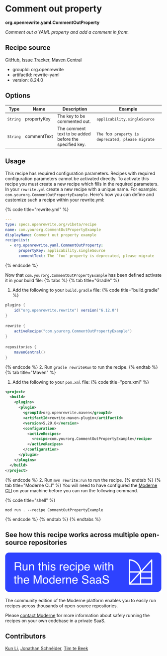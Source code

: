 # Comment out property

**org.openrewrite.yaml.CommentOutProperty**

_Comment out a YAML property and add a comment in front._

## Recipe source

[GitHub](https://github.com/openrewrite/rewrite/blob/main/rewrite-yaml/src/main/java/org/openrewrite/yaml/CommentOutProperty.java), [Issue Tracker](https://github.com/openrewrite/rewrite/issues), [Maven Central](https://central.sonatype.com/artifact/org.openrewrite/rewrite-yaml/8.24.0/jar)

* groupId: org.openrewrite
* artifactId: rewrite-yaml
* version: 8.24.0

## Options

| Type | Name | Description | Example |
| -- | -- | -- | -- |
| `String` | propertyKey | The key to be commented out. | `applicability.singleSource` |
| `String` | commentText | The comment text to be added before the specified key. | `The `foo` property is deprecated, please migrate` |


## Usage

This recipe has required configuration parameters. Recipes with required configuration parameters cannot be activated directly. To activate this recipe you must create a new recipe which fills in the required parameters. In your `rewrite.yml` create a new recipe with a unique name. For example: `com.yourorg.CommentOutPropertyExample`.
Here's how you can define and customize such a recipe within your rewrite.yml:

{% code title="rewrite.yml" %}
```yaml
---
type: specs.openrewrite.org/v1beta/recipe
name: com.yourorg.CommentOutPropertyExample
displayName: Comment out property example
recipeList:
  - org.openrewrite.yaml.CommentOutProperty:
      propertyKey: applicability.singleSource
      commentText: The `foo` property is deprecated, please migrate
```
{% endcode %}

Now that `com.yourorg.CommentOutPropertyExample` has been defined activate it in your build file:
{% tabs %}
{% tab title="Gradle" %}
1. Add the following to your `build.gradle` file:
{% code title="build.gradle" %}
```groovy
plugins {
    id("org.openrewrite.rewrite") version("6.12.0")
}

rewrite {
    activeRecipe("com.yourorg.CommentOutPropertyExample")
}

repositories {
    mavenCentral()
}
```
{% endcode %}
2. Run `gradle rewriteRun` to run the recipe.
{% endtab %}
{% tab title="Maven" %}
1. Add the following to your `pom.xml` file:
{% code title="pom.xml" %}
```xml
<project>
  <build>
    <plugins>
      <plugin>
        <groupId>org.openrewrite.maven</groupId>
        <artifactId>rewrite-maven-plugin</artifactId>
        <version>5.29.0</version>
        <configuration>
          <activeRecipes>
            <recipe>com.yourorg.CommentOutPropertyExample</recipe>
          </activeRecipes>
        </configuration>
      </plugin>
    </plugins>
  </build>
</project>
```
{% endcode %}
2. Run `mvn rewrite:run` to run the recipe.
{% endtab %}
{% tab title="Moderne CLI" %}
You will need to have configured the [Moderne CLI](https://docs.moderne.io/moderne-cli/cli-intro) on your machine before you can run the following command.

{% code title="shell" %}
```shell
mod run . --recipe CommentOutPropertyExample
```
{% endcode %}
{% endtab %}
{% endtabs %}

## See how this recipe works across multiple open-source repositories

[![Moderne Link Image](/.gitbook/assets/ModerneRecipeButton.png)](https://app.moderne.io/recipes/org.openrewrite.yaml.CommentOutProperty)

The community edition of the Moderne platform enables you to easily run recipes across thousands of open-source repositories.

Please [contact Moderne](https://moderne.io/product) for more information about safely running the recipes on your own codebase in a private SaaS.

## Contributors
[Kun Li](mailto:kun@moderne.io), [Jonathan Schnéider](mailto:jkschneider@gmail.com), [Tim te Beek](mailto:tim@moderne.io)
